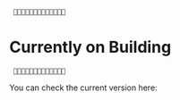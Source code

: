      🚸🚸🚸🚸🚸🚸🚸🚸🚸🚸🚸🚸🚸
# Currently on Building
     🚸🚸🚸🚸🚸🚸🚸🚸🚸🚸🚸🚸🚸

You can check the current version here: 
